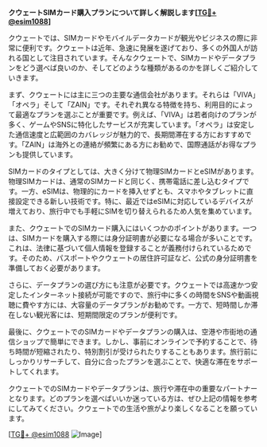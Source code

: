 **クウェートSIMカード購入プランについて詳しく解説します[[TG💪+ @esim1088](https://t.me/s/esim1088)]**

クウェートでは、SIMカードやモバイルデータカードが観光やビジネスの際に非常に便利です。クウェートは近年、急速に発展を遂げており、多くの外国人が訪れる国として注目されています。そんなクウェートで、SIMカードやデータプランをどう選べば良いのか、そしてどのような種類があるのかを詳しくご紹介していきます。

まず、クウェートには主に三つの主要な通信会社があります。それらは「VIVA」「オペラ」そして「ZAIN」です。それぞれ異なる特徴を持ち、利用目的によって最適なプランを選ぶことが重要です。例えば、「VIVA」は若者向けのプランが多く、ゲームやSNSに特化したサービスが充実しています。「オペラ」は安定した通信速度と広範囲のカバレッジが魅力的で、長期間滞在する方におすすめです。「ZAIN」は海外との連絡が頻繁にある方にお勧めで、国際通話がお得なプランも提供しています。

SIMカードのタイプとしては、大きく分けて物理SIMカードとeSIMがあります。物理SIMカードは、通常のSIMカードと同じく、携帯電話に差し込むタイプです。一方、eSIMは、物理的にカードを挿入せずとも、スマホやタブレットに直接設定できる新しい技術です。特に、最近ではeSIMに対応しているデバイスが増えており、旅行中でも手軽にSIMを切り替えられるため人気を集めています。

また、クウェートでのSIMカード購入にはいくつかのポイントがあります。一つは、SIMカードを購入する際には身分証明書が必要になる場合が多いことです。これは、法律に基づいて個人情報を登録することが義務付けられているためです。そのため、パスポートやクウェートの居住許可証など、公式の身分証明書を準備しておく必要があります。

さらに、データプランの選び方にも注意が必要です。クウェートでは高速かつ安定したインターネット接続が可能ですので、旅行中に多くの時間をSNSや動画視聴に費やす方には、大容量のデータプランがお勧めです。一方で、短時間しか滞在しない観光客には、短期間限定のプランが便利です。

最後に、クウェートでのSIMカードやデータプランの購入は、空港や市街地の通信ショップで簡単にできます。しかし、事前にオンラインで予約することで、待ち時間が短縮されたり、特別割引が受けられたりすることもあります。旅行前にしっかりリサーチして、自分に合ったプランを選ぶことで、快適な滞在をサポートしてくれます。

クウェートでのSIMカードやデータプランは、旅行や滞在中の重要なパートナーとなります。どのプランを選べばいいか迷っている方は、ぜひ上記の情報を参考にしてみてください。クウェートでの生活や旅がより楽しくなることを願っています。

[[TG💪+ @esim1088](https://t.me/s/esim1088) ![Image](https://i.postimg.cc/Y0z9fWf4/image.png)]
